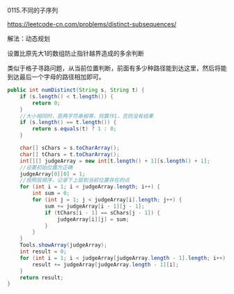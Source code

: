 0115.不同的子序列

https://leetcode-cn.com/problems/distinct-subsequences/

解法：动态规划



设置比原先大1的数组防止指针越界造成的多余判断

类似于格子寻路问题，从当前位置判断，前面有多少种路径能到达这里，然后将能到达最后一个字母的路径相加即可。



```java
public int numDistinct(String s, String t) {
    if (s.length() < t.length()) {
        return 0;
    }
    //大小相同时，若两字符串相等，则算作1，否则没有结果
    if (s.length() == t.length()) {
        return s.equals(t) ? 1 : 0;
    }

    char[] sChars = s.toCharArray();
    char[] tChars = t.toCharArray();
    int[][] judgeArray = new int[t.length() + 1][s.length() + 1];
    //设置初始位置为正确
    judgeArray[0][0] = 1;
    //按照层顺序，记录下上层到当前位置存在的点
    for (int i = 1; i < judgeArray.length; i++) {
        int sum = 0;
        for (int j = 1; j < judgeArray[i].length; j++) {
            sum += judgeArray[i - 1][j - 1];
            if (tChars[i - 1] == sChars[j - 1]) {
                judgeArray[i][j] = sum;
            }
        }
    }
    Tools.showArray(judgeArray);
    int result = 0;
    for (int i = 1; i < judgeArray[judgeArray.length - 1].length; i++) {
        result += judgeArray[judgeArray.length - 1][i];
    }
    return result;
}
```

